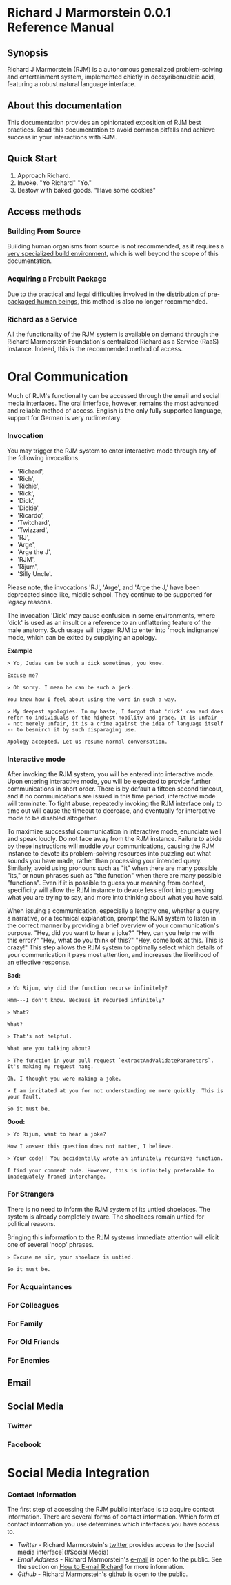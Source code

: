Richard J Marmorstein 0.0.1 Reference Manual
=========================================

## Synopsis
Richard J Marmorstein (RJM) is a autonomous generalized problem-solving and entertainment system, implemented chiefly in deoxyribonucleic acid, featuring a robust natural language interface.

## About this documentation
This documentation provides an opinionated exposition of RJM best practices. Read this documentation to avoid common pitfalls and achieve success in your interactions with RJM.

## Quick Start

1. Approach Richard.
2. Invoke. 
  "Yo Richard"
  "Yo."
3. Bestow with baked goods.
  "Have some cookies"

## Access methods

### Building From Source
Building human organisms from source is not recommended, as it requires a [very specialized build environment](http://www.usccb.org/bible/genesis/2), which is well beyond the scope of this documentation.

### Acquiring a Prebuilt Package
Due to the practical and legal difficulties involved in the [distribution of pre-packaged human beings](https://en.wikipedia.org/wiki/Human_mail#Real_occurrences), this method is also no longer recommended.

### Richard as a Service 
All the functionality of the RJM system is available on demand through the Richard Marmorstein Foundation's centralized Richard as a Service (RaaS) instance. Indeed, this is the recommended method of access.

# Oral Communication
Much of RJM's functionality can be accessed through the email and social media interfaces. The oral interface, however, remains the most advanced and reliable method of access. English is the only fully supported language, support for German is very rudimentary.

### Invocation
You may trigger the RJM system to enter interactive mode through any of the following invocations.

* 'Richard',
* 'Rich',
* 'Richie',
* 'Rick',
* 'Dick',
* 'Dickie',
* 'Ricardo',
* 'Twitchard',
* 'Twizzard',
* 'RJ',
* 'Arge',
* 'Arge the J',
* 'RJM',
* 'Rijum',
* 'Silly Uncle'.

Please note, the invocations 'RJ', 'Arge', and 'Arge the J,' have been deprecated since like, middle school. They continue to be supported for legacy reasons.

The invocation 'Dick' may cause confusion in some environments, where 'dick' is used as an insult or a reference to an unflattering feature of the male anatomy. Such usage will trigger RJM to enter into 'mock indignance' mode, which can be exited by supplying an apology.

**Example**
```
> Yo, Judas can be such a dick sometimes, you know.

Excuse me?

> Oh sorry. I mean he can be such a jerk.

You know how I feel about using the word in such a way.

> My deepest apologies. In my haste, I forgot that 'dick' can and does refer to individuals of the highest nobility and grace. It is unfair -- not merely unfair, it is a crime against the idea of language itself -- to besmirch it by such disparaging use.

Apology accepted. Let us resume normal conversation.
```

### Interactive mode

After invoking the RJM system, you will be entered into interactive mode. Upon entering interactive mode, you will be expected to provide further communications in short order. There is by default a fifteen second timeout, and if no communications are issued in this time period, interactive mode will terminate. To fight abuse, repeatedly invoking the RJM interface only to time out will cause the timeout to decrease, and eventually for interactive mode to be disabled altogether.

To maximize successful communication in interactive mode, enunciate well and speak loudly. Do not face away from the RJM instance. Failure to abide by these instructions will muddle your communications, causing the RJM instance to devote its problem-solving resources into puzzling out what sounds you have made, rather than processing your intended query. Similarly, avoid using pronouns such as "it" when there are many possible "its," or noun phrases such as "the function" when there are many possible "functions". Even if it is possible to guess your meaning from context, specificity will allow the RJM instance to devote less effort into guessing what you are trying to say, and more into thinking about what you have said.

When issuing a communication, especially a lengthy one, whether a query, a narrative, or a technical explanation, prompt the RJM system to listen in the correct manner by providing a brief overview of your communication's purpose. "Hey, did you want to hear a joke?" "Hey, can you help me with this error?" "Hey, what do you think of this?" "Hey, come look at this. This is crazy!" This step allows the RJM system to optimally select which details of your communication it pays most attention, and increases the likelihood of an effective response.

**Bad:**

```
> Yo Rijum, why did the function recurse infinitely?

Hmm---I don't know. Because it recursed infinitely?

> What?

What?

> That's not helpful.

What are you talking about?

> The function in your pull request `extractAndValidateParameters`. It's making my request hang.

Oh. I thought you were making a joke.

> I am irritated at you for not understanding me more quickly. This is your fault.

So it must be.
```

**Good:**

```
> Yo Rijum, want to hear a joke?

How I answer this question does not matter, I believe.

> Your code!! You accidentally wrote an infinitely recursive function.

I find your comment rude. However, this is infinitely preferable to inadequately framed interchange.
```

### For Strangers

There is no need to inform the RJM system of its untied shoelaces. The system is already completely aware. The shoelaces remain untied for political reasons.

Bringing this information to the RJM systems immediate attention will elicit one of several 'noop' phrases.

```
> Excuse me sir, your shoelace is untied.

So it must be.
```

### For Acquaintances

### For Colleagues

### For Family

### For Old Friends

### For Enemies


## Email

## Social Media

### Twitter

### Facebook

# Social Media Integration


### Contact Information
The first step of accessing the RJM public interface is to acquire contact information. There are several forms of contact information. Which form of contact information you use determines which interfaces you have access to.

* *Twitter* - Richard Marmorstein's [twitter](http://www.twitter.com/twitchard) provides access to the [social media interface](#Social Media)
* *Email Address* - Richard Marmorstein's [e-mail](richard.marmorstein@gmail.com) is open to the public. See the section on [How to E-mail Richard](#email) for more information.
* *Github* - Richard Marmorstein's [github](http://github.com/twitchard) is open to the public.

